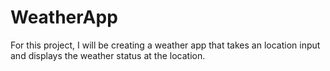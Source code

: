 # WeatherApp

For this project, I will be creating a weather app that takes an location
input and displays the weather status at the location.